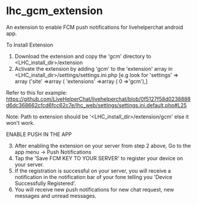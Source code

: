 # lhc_gcm_extension
An extension to enable FCM push notifications for livehelperchat android app.

To Install Extension

1. Download the extension and copy the 'gcm' directory to <LHC_install_dir>/extension
2. Activate the extension by adding 'gcm' to the 'extension' array in <LHC_install_dir>/settings/settings.ini.php 
[e.g look for  'settings' => array ('site' =>array ( 'extensions' =>array ( 0 =>'gcm'),]

Refer to this for example: https://github.com/LiveHelperChat/livehelperchat/blob/0f5127f58d0238888d6dc368662cfcd6fcc62c7e/lhc_web/settings/settings.ini.default.php#L25

Note: Path to extension should be '<LHC_install_dir>/extension/gcm' else it won't work.

ENABLE PUSH IN THE APP

3. After enabling the extension on your server from step 2 above, Go to the app menu -> Push Notifications 
4. Tap the 'Save FCM KEY TO YOUR SERVER' to register your device on your server.
5. If the registration is successful on your server, you will receive a notification in the notification bar of your fone telling you 'Device Successfully Registered'.
6.  You will receive new push notifications for new chat request, new messages and unread messages.
